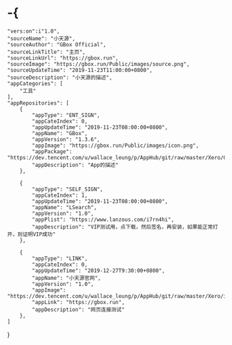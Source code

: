 # -{
    "vers:on":i"1.0",
    "sourceName": "小天源",
    "sourceAuthor": "GBox Official",
    "sourceLinkTitle": "主页",
    "sourceLinkUrl": "https://gbox.run",
    "sourceImage": "https://gbox.run/Public/images/source.png",
    "sourceUpdateTime": "2019-11-23T11:00:00+0800", 
    "sourceDescription": "小天源的描述",
    "appCategories": [
        "工具"
    ],
    "appRepositories": [
        {
            "appType": "ENT_SIGN",
            "appCateIndex": 0,
            "appUpdateTime": "2019-11-23T08:00:00+0800",
            "appName": "GBox",
            "appVersion": "1.3.6",
            "appImage": "https://gbox.run/Public/images/icon.png",
            "appPackage": "https://dev.tencent.com/u/wallace_leung/p/AppHub/git/raw/master/Xero/GBox_v1.3.6_1122.ipa",
            "appDescription": "App的描述"
        },

        {
            "appType": "SELF_SIGN",
            "appCateIndex": 1,
            "appUpdateTime": "2019-11-23T08:00:00+0800",
            "appName": "LSearch",
            "appVersion": "1.0",
            "appPlist": "https://www.lanzous.com/i7rn4hi",
            "appDescription": "VIP测试用，点下载，然后签名，再安装，如果能正常打开，则证明VIP成功"
        },

        {
            "appType": "LINK",
            "appCateIndex": 0,
            "appUpdateTime": "2019-12-27T9:30:00+0800",
            "appName": "小天源官网",
            "appVersion": "1.0",
            "appImage": "https://dev.tencent.com/u/wallace_leung/p/AppHub/git/raw/master/Xero/icon512.png",
            "appLink": "https://gbox.run",
            "appDescription": "网页连接测试"
        },
    ]
}
